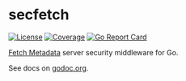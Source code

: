 # secfetch
[![License](https://img.shields.io/badge/license-Apache--2.0-blue.svg)](https://raw.githubusercontent.com/empijei/go-sec-fetch/master/LICENSE)
[![Coverage](https://img.shields.io/badge/coverage-100%25-brightgreen.svg)](#)
[![Go Report Card](https://goreportcard.com/badge/github.com/empijei/go-sec-fetch)](https://goreportcard.com/report/github.com/empijei/go-sec-fetch)

[Fetch Metadata](https://w3c.github.io/webappsec-fetch-metadata/) server security middleware for Go.

See docs on [godoc.org](https://godoc.org/github.com/empijei/go-sec-fetch).
